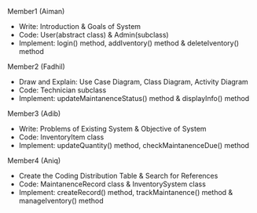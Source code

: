 Member1 (Aiman)
- Write: Introduction & Goals of System
- Code: User(abstract class) & Admin(subclass)
- Implement: login() method, addIventory() method & deleteIventory() method

Member2 (Fadhil)
- Draw and Explain: Use Case Diagram, Class Diagram, Activity Diagram
- Code: Technician subclass
- Implement: updateMaintanenceStatus() method & displayInfo() method

Member3 (Adib)
- Write: Problems of Existing System & Objective of System
- Code: InventoryItem class
- Implement: updateQuantity() method, checkMaintanenceDue() method

Member4 (Aniq)
- Create the Coding Distribution Table & Search for References
- Code: MaintanenceRecord class & InventorySystem class
- Implement: createRecord() method, trackMaintanence() method & manageIventory() method

